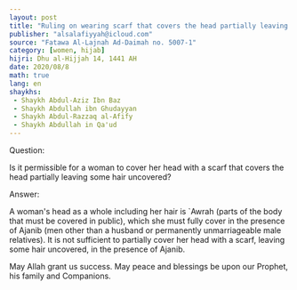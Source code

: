 ```yaml
---
layout: post
title: "Ruling on wearing scarf that covers the head partially leaving some hair uncovered"
publisher: "alsalafiyyah@icloud.com"
source: "Fatawa Al-Lajnah Ad-Daimah no. 5007-1"
category: [women, hijab]
hijri: Dhu al-Hijjah 14, 1441 AH
date: 2020/08/8
math: true
lang: en
shaykhs: 
 - Shaykh Abdul-Aziz Ibn Baz
 - Shaykh Abdullah ibn Ghudayyan
 - Shaykh Abdul-Razzaq al-Afify
 - Shaykh Abdullah in Qa'ud
---
```


Question: 

Is it permissible for a woman to cover her head with a scarf that covers the head partially leaving some hair uncovered?

Answer: 

A woman's head as a whole including her hair is `Awrah (parts of the body that must be covered in public), which she must fully cover in the presence of Ajanib (men other than a husband or permanently unmarriageable male relatives). It is not sufficient to partially cover her head with a scarf, leaving some hair uncovered, in the presence of Ajanib.

May Allah grant us success. May peace and blessings be upon our Prophet, his family and Companions.